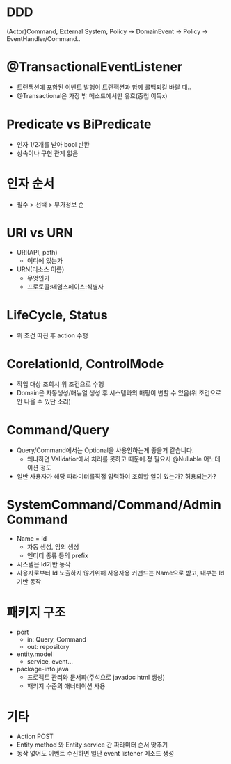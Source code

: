 # DDD
(Actor)Command, External System, Policy -> DomainEvent -> Policy -> EventHandler/Command..

# @TransactionalEventListener
- 트랜잭션에 포함된 이벤트 발행이 트랜잭션과 함께 롤백되길 바랄 때..
- @Transactional은 가장 밖 메소드에서만 유효(중첩 이득x)

# Predicate vs BiPredicate
- 인자 1/2개를 받아 bool 반환
- 상속이나 구현 관계 없음

# 인자 순서
- 필수 > 선택 > 부가정보 순

# URI vs URN
- URI(API, path)
  - 어디에 있는가
- URN(리소스 이름)
  - 무엇인가
  - 프로토콜:네임스페이스:식별자 


# LifeCycle, Status
- 위 조건 따진 후 action 수행

# CorelationId, ControlMode
- 작업 대상 조회시 위 조건으로 수행
- Domain은 자동생성/매뉴얼 생성 후 시스템과의 매핑이 변할 수 있음(위 조건으로 안 나올 수 있단 소리)


# Command/Query
- Query/Command에서는 Optional을 사용안하는게 좋을거 같습니다.
  - 왜냐하면 Validatior에서 처리를 못하고 때문에.정 필요시 @Nullable 어노테이션 정도
- 일반 사용자가 해당 파라미터를직접 입력하여 조회할 일이 있는가? 허용되는가?


# SystemCommand/Command/AdminCommand
- Name = Id
  - 자동 생성, 임의 생성
  - 엔티티 종류 등의 prefix
- 시스템은 Id기반 동작
- 사용자로부터 Id 노출하지 않기위해 사용자용 커맨드는 Name으로 받고, 내부는 Id기반 동작

# 패키지 구조
- port
  - in: Query, Command
  - out: repository
- entity.model
  - service, event...
- package-info.java
  - 프로젝트 관리와 문서화(주석으로 javadoc html 생성)
  - 패키지 수준의 애너테이션 사용
 
# 기타
- Action POST
- Entity method 와 Entity service 간 파라미터 순서 맞추기
- 동작 없어도 이벤트 수신하면 일단 event listener 메소드 생성
